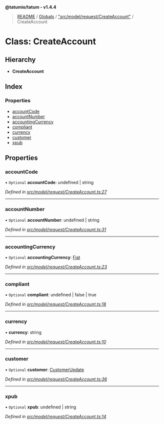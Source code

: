 **@tatumio/tatum - v1.4.4**

> [README](../README.md) / [Globals](../globals.md) / ["src/model/request/CreateAccount"](../modules/_src_model_request_createaccount_.md) / CreateAccount

# Class: CreateAccount

## Hierarchy

* **CreateAccount**

## Index

### Properties

* [accountCode](_src_model_request_createaccount_.createaccount.md#accountcode)
* [accountNumber](_src_model_request_createaccount_.createaccount.md#accountnumber)
* [accountingCurrency](_src_model_request_createaccount_.createaccount.md#accountingcurrency)
* [compliant](_src_model_request_createaccount_.createaccount.md#compliant)
* [currency](_src_model_request_createaccount_.createaccount.md#currency)
* [customer](_src_model_request_createaccount_.createaccount.md#customer)
* [xpub](_src_model_request_createaccount_.createaccount.md#xpub)

## Properties

### accountCode

• `Optional` **accountCode**: undefined \| string

*Defined in [src/model/request/CreateAccount.ts:27](https://github.com/tatumio/tatum-js/blob/c5d1e16/src/model/request/CreateAccount.ts#L27)*

___

### accountNumber

• `Optional` **accountNumber**: undefined \| string

*Defined in [src/model/request/CreateAccount.ts:31](https://github.com/tatumio/tatum-js/blob/c5d1e16/src/model/request/CreateAccount.ts#L31)*

___

### accountingCurrency

• `Optional` **accountingCurrency**: [Fiat](../enums/_src_model_response_ledger_fiat_.fiat.md)

*Defined in [src/model/request/CreateAccount.ts:23](https://github.com/tatumio/tatum-js/blob/c5d1e16/src/model/request/CreateAccount.ts#L23)*

___

### compliant

• `Optional` **compliant**: undefined \| false \| true

*Defined in [src/model/request/CreateAccount.ts:18](https://github.com/tatumio/tatum-js/blob/c5d1e16/src/model/request/CreateAccount.ts#L18)*

___

### currency

•  **currency**: string

*Defined in [src/model/request/CreateAccount.ts:10](https://github.com/tatumio/tatum-js/blob/c5d1e16/src/model/request/CreateAccount.ts#L10)*

___

### customer

• `Optional` **customer**: [CustomerUpdate](_src_model_request_customerupdate_.customerupdate.md)

*Defined in [src/model/request/CreateAccount.ts:36](https://github.com/tatumio/tatum-js/blob/c5d1e16/src/model/request/CreateAccount.ts#L36)*

___

### xpub

• `Optional` **xpub**: undefined \| string

*Defined in [src/model/request/CreateAccount.ts:14](https://github.com/tatumio/tatum-js/blob/c5d1e16/src/model/request/CreateAccount.ts#L14)*
